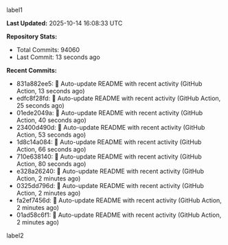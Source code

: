 
label1 
<!-- ACTIVITY_START -->
**Last Updated:** 2025-10-14 16:08:33 UTC

**Repository Stats:**
- Total Commits: 94060
- Last Commit: 13 seconds ago

**Recent Commits:**
- 831a882ee5: 🤖 Auto-update README with recent activity (GitHub Action, 13 seconds ago)
- edfc8f28fd: 🤖 Auto-update README with recent activity (GitHub Action, 25 seconds ago)
- 01ede2049a: 🤖 Auto-update README with recent activity (GitHub Action, 40 seconds ago)
- 23400d490d: 🤖 Auto-update README with recent activity (GitHub Action, 53 seconds ago)
- 1d8c14a084: 🤖 Auto-update README with recent activity (GitHub Action, 66 seconds ago)
- 710e638140: 🤖 Auto-update README with recent activity (GitHub Action, 80 seconds ago)
- e328a26240: 🤖 Auto-update README with recent activity (GitHub Action, 2 minutes ago)
- 0325dd796d: 🤖 Auto-update README with recent activity (GitHub Action, 2 minutes ago)
- fa2ef7456d: 🤖 Auto-update README with recent activity (GitHub Action, 2 minutes ago)
- 01ad58c6f1: 🤖 Auto-update README with recent activity (GitHub Action, 2 minutes ago)
<!-- ACTIVITY_END -->

label2
